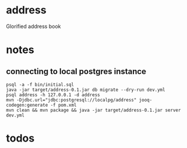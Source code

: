 # address
Glorified address book

# notes
## connecting to local postgres instance
```
psql -a -f bin/initial.sql
java -jar target/address-0.1.jar db migrate --dry-run dev.yml
psql address -h 127.0.0.1 -d address
mvn -Djdbc.url="jdbc:postgresql://localpg/address" jooq-codegen:generate -f pom.xml
mvn clean && mvn package && java -jar target/address-0.1.jar server dev.yml
```

# todos
